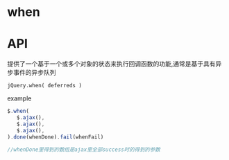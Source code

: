 # when

# API

提供了一个基于一个或多个对象的状态来执行回调函数的功能,通常是基于具有异步事件的异步队列

`jQuery.when( deferreds )`

example

```javascript
$.when(
   $.ajax(),
   $.ajax(),
   $.ajax(),
).done(whenDone).fail(whenFail)

//whenDone里得到的数组是ajax里全部success时的得到的参数
```